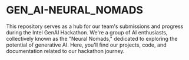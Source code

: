 # GEN_AI-NEURAL_NOMADS
This repository serves as a hub for our team's submissions and progress during the Intel GenAI Hackathon. We're a group of AI enthusiasts, collectively known as the "Neural Nomads," dedicated to exploring the potential of generative AI. Here, you'll find our projects, code, and documentation related to our hackathon journey.
